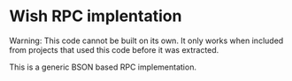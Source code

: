 # Wish RPC implentation

Warning: This code cannot be built on its own. It only works when included from projects that used this code before it was extracted.

This is a generic BSON based RPC implementation. 
